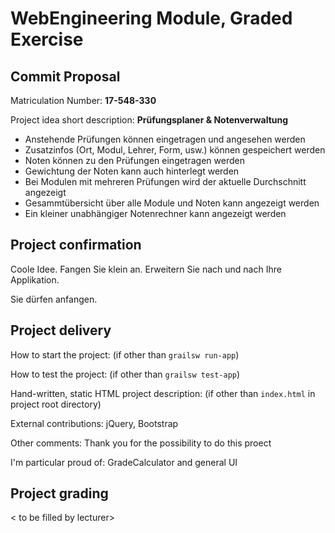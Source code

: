 # WebEngineering Module, Graded Exercise

## Commit Proposal

Matriculation Number: **17-548-330**

Project idea short description: 
**Prüfungsplaner & Notenverwaltung**
- Anstehende Prüfungen können eingetragen und angesehen werden
- Zusatzinfos (Ort, Modul, Lehrer, Form, usw.) können gespeichert werden
- Noten können zu den Prüfungen eingetragen werden
- Gewichtung der Noten kann auch hinterlegt werden
- Bei Modulen mit mehreren Prüfungen wird der aktuelle Durchschnitt angezeigt
- Gesammtübersicht über alle Module und Noten kann angezeigt werden
- Ein kleiner unabhängiger Notenrechner kann angezeigt werden

## Project confirmation

Coole Idee. Fangen Sie klein an. Erweitern Sie nach und nach Ihre Applikation.

Sie dürfen anfangen.

## Project delivery <to be filled by student>

How to start the project: (if other than `grailsw run-app`)

How to test the project:  (if other than `grailsw test-app`)

Hand-written, static HTML 
project description:      (if other than `index.html` in project root directory)

External contributions: jQuery, Bootstrap

Other comments: Thank you for the possibility to do this proect

I'm particular proud of: GradeCalculator and general UI


## Project grading 

< to be filled by lecturer>

